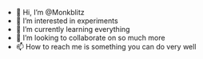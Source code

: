 - 👋 Hi, I’m @Monkblitz
- 👀 I’m interested in experiments 
- 🌱 I’m currently learning everything
- 💞️ I’m looking to collaborate on so much more
- 📫 How to reach me is something you can do very well

<!---
Monkblitz/Monkblitz is a ✨ special ✨ repository because its `README.md` (this file) appears on your GitHub profile.
You can click the Preview link to take a look at your changes.
--->
